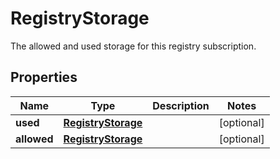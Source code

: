 

# RegistryStorage

The allowed and used storage for this registry subscription.

## Properties

| Name | Type | Description | Notes |
|------------ | ------------- | ------------- | -------------|
|**used** | [**RegistryStorage**](RegistryStorage.md) |  |  [optional] |
|**allowed** | [**RegistryStorage**](RegistryStorage.md) |  |  [optional] |



